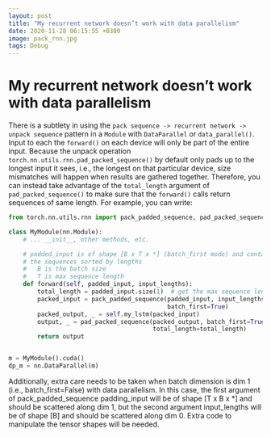 ```yaml
---
layout: post
title: "My recurrent network doesn’t work with data parallelism"
date: 2020-11-28 06:15:55 +0300
image: pack_rnn.jpg
tags: Debug
---  
```

  
# My recurrent network doesn’t work with data parallelism
  
There is a subtlety in using the `pack sequence -> recurrent network -> unpack sequence` pattern in a `Module` with `DataParallel` or `data_parallel()`. Input to each the `forward()`
on each device will only be part of the entire input. Because the unpack operation `torch.nn.utils.rnn.pad_packed_sequence()` 
by default only pads up to the longest input it sees, i.e., the longest on that particular device, 
size mismatches will happen when results are gathered together. Therefore, you can instead take 
advantage of the `total_length` argument of `pad_packed_sequence()` to make sure that the `forward()` 
calls return sequences of same length. For example, you can write:  
  
```python
from torch.nn.utils.rnn import pack_padded_sequence, pad_packed_sequence

class MyModule(nn.Module):
    # ... __init__, other methods, etc.

    # padded_input is of shape [B x T x *] (batch_first mode) and contains
    # the sequences sorted by lengths
    #   B is the batch size
    #   T is max sequence length
    def forward(self, padded_input, input_lengths):
        total_length = padded_input.size(1)  # get the max sequence length
        packed_input = pack_padded_sequence(padded_input, input_lengths,
                                            batch_first=True)
        packed_output, _ = self.my_lstm(packed_input)
        output, _ = pad_packed_sequence(packed_output, batch_first=True,
                                        total_length=total_length)
        return output


m = MyModule().cuda()
dp_m = nn.DataParallel(m)
```  
  
Additionally, extra care needs to be taken when batch dimension is dim 1 (i.e., batch_first=False) with data parallelism. In this case, the first argument of pack_padded_sequence padding_input will be of shape [T x B x *] and should be scattered along dim 1, but the second argument input_lengths will be of shape [B] and should be scattered along dim 0. Extra code to manipulate the tensor shapes will be needed.
